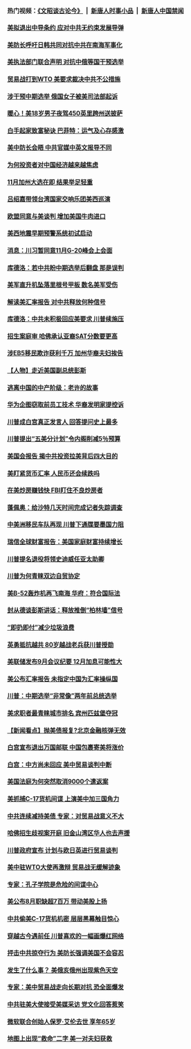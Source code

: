 #### 热门视频：[《文昭谈古论今》](https://github.com/gfw-breaker/wenzhao/blob/master/README.md?t=10201533) &nbsp;|&nbsp; [新唐人时事小品](https://github.com/gfw-breaker/ntdtv-comedy/blob/master/README.md?t=10201533) &nbsp;|&nbsp; [新唐人中国禁闻](https://github.com/gfw-breaker/ntdtv-news/blob/master/README.md?t=10201533)

#### [美拟退出中导条约 应对中共无约束发展导弹](../pages/nsc412/n10797140.md?t=10201533) 

#### [美防长呼吁日韩共同对抗中共在南海军事化](../pages/nsc412/n10796976.md?t=10201533) 

#### [美执法部门联合声明 对抗中俄等国干预选举](../pages/nsc412/n10796670.md?t=10201533) 

#### [贸易战打到WTO 美要求裁决中共不公措施](../pages/nsc412/n10796528.md?t=10201533) 

#### [涉干预中期选举 俄国女子被美司法部起诉](../pages/nsc412/n10796377.md?t=10201533) 

#### [暖心！美18岁男子夜驾450英里跨州送披萨](../pages/nsc412/n10796371.md?t=10201533) 

#### [白手起家致富秘诀 巴菲特：运气及心存感激](../pages/nsc412/n10796306.md?t=10201533) 

#### [美中防长会晤 中共官媒中英文报导不同](../pages/nsc412/n10795617.md?t=10201533) 

#### [为何投资者对中国经济越来越焦虑](../pages/nsc412/n10796047.md?t=10201533) 

#### [11月加州大选在即 结果举足轻重](../pages/nsc412/n10796111.md?t=10201533) 

#### [吕绍嘉带领台湾国家交响乐团美西巡演](../pages/nsc412/n10796002.md?t=10201533) 

#### [欧盟同意与美谈判 增加美国牛肉进口](../pages/nsc412/n10795852.md?t=10201533) 

#### [美西地震早期预警系统初试启动](../pages/nsc412/n10795664.md?t=10201533) 

#### [消息：川习暂同意11月G-20峰会上会面](../pages/nsc412/n10795644.md?t=10201533) 

#### [库德洛：若中共盼中期选举后翻盘 那是误判](../pages/nsc412/n10795527.md?t=10201533) 

#### [美军直升机坠落里根号甲板 数名美军受伤](../pages/nsc412/n10794716.md?t=10201533) 

#### [解读美汇率报告 对中共释放何种信号](../pages/nsc412/n10793405.md?t=10201533) 

#### [库德洛：中共未积极回应美要求 川普续施压](../pages/nsc412/n10793971.md?t=10201533) 

#### [招生案庭审 哈佛承认亚裔SAT分数要更高](../pages/nsc412/n10793858.md?t=10201533) 

#### [涉EB5移民欺诈获利千万 加州华裔夫妇挨告](../pages/nsc412/n10794199.md?t=10201533) 

#### [【人物】走近美国副总统彭斯](../pages/nsc412/n10793797.md?t=10201533) 

#### [逃离中国的中产阶级：老许的故事](../pages/nsc412/n10793931.md?t=10201533) 

#### [华为企图窃取前员工技术 华裔发明家提控诉](../pages/nsc412/n10793659.md?t=10201533) 

#### [川普成白宫真正发言人 回答提问史上最多](../pages/nsc412/n10793656.md?t=10201533) 

#### [川普提出“五美分计划”令内阁削减5％预算](../pages/nsc412/n10793581.md?t=10201533) 

#### [美国会报告 揭中共投资拉美背后四大目的](../pages/nsc412/n10793442.md?t=10201533) 

#### [美盯紧货币汇率 人民币还会续跌吗](../pages/nsc412/n10793236.md?t=10201533) 

#### [在美炒房赚钱快  FBI盯住不良炒房者](../pages/nsc412/n10793245.md?t=10201533) 

#### [蓬佩奥：给沙特几天时间完成记者失踪调查](../pages/nsc412/n10793092.md?t=10201533) 

#### [中美洲移民车队再现 川普下通牒要墨国力阻](../pages/nsc412/n10792861.md?t=10201533) 

#### [瑞信全球财富报告：美国家庭财富持续增长](../pages/nsc412/n10792815.md?t=10201533) 

#### [川普提名退役将领史迪威任亚太助卿](../pages/nsc412/n10791863.md?t=10201533) 

#### [川普为何青睐双边自贸协定](../pages/nsc412/n10791353.md?t=10201533) 

#### [美B-52轰炸机再飞南海 华府：符合国际法](../pages/nsc412/n10791745.md?t=10201533) 

#### [封从德谈彭斯讲话：释放推倒“柏林墙”信号](../pages/nsc412/n10791685.md?t=10201533) 

#### [“即扔即付”减少垃圾浪费](../pages/nsc412/n10791536.md?t=10201533) 

#### [英勇抵抗越共 80岁越战老兵获川普授勋](../pages/nsc412/n10791118.md?t=10201533) 

#### [美联储发布9月会议纪要 12月加息可能性大](../pages/nsc412/n10790653.md?t=10201533) 

#### [美公布汇率报告 未指定中国为汇率操纵国](../pages/nsc412/n10790877.md?t=10201533) 

#### [川普：中期选举“非常像”两年前总统选举](../pages/nsc412/n10790358.md?t=10201533) 

#### [美求职者最青睐城市排名 宾州匹兹堡夺冠](../pages/nsc412/n10790630.md?t=10201533) 

#### [【新闻看点】抛美债报复?北京金融核弹无效](../pages/nsc412/n10790123.md?t=10201533) 

#### [白宫宣布退出万国邮联 中国包裹寄美将涨价](../pages/nsc412/n10790183.md?t=10201533) 

#### [白宫：中方尚未回应 美中贸易谈判中断](../pages/nsc412/n10790308.md?t=10201533) 

#### [美国法庭为何突然取消9000个遣返案](../pages/nsc412/n10790151.md?t=10201533) 

#### [美抓捕C-17货机间谍 上演美中加三国角力](../pages/nsc412/n10787846.md?t=10201533) 

#### [中共连续减持美债 专家：对贸易战意义不大](../pages/nsc412/n10788856.md?t=10201533) 

#### [哈佛招生歧视案开庭 旧金山湾区华人也去声援](../pages/nsc412/n10788791.md?t=10201533) 

#### [川普政府宣布 计划与欧日英进行贸易谈判](../pages/nsc412/n10788496.md?t=10201533) 

#### [美中驻WTO大使再激辩 贸易战无缓解迹象](../pages/nsc412/n10787893.md?t=10201533) 

#### [专家：孔子学院是危险的间谍中心](../pages/nsc412/n10746252.md?t=10201533) 

#### [美公布8月职缺超7百万 带动美股上扬](../pages/nsc412/n10787888.md?t=10201533) 

#### [中共偷美C-17货机机密 层层黑幕触目惊心](../pages/nsc412/n10787673.md?t=10201533) 

#### [穿越古今遇前任 川普喜欢的一幅画爆红网络](../pages/nsc412/n10787677.md?t=10201533) 

#### [抨击中共掠夺行为 美防长强调美国不会容忍](../pages/nsc412/n10787167.md?t=10201533) 

#### [发生了什么事？ 美俄亥俄州出现紫色天空](../pages/nsc412/n10786659.md?t=10201533) 

#### [专家：美中贸易战走向长期对抗 恐全面爆发](../pages/nsc412/n10786185.md?t=10201533) 

#### [中共驻美大使接受美媒采访 党文化回答惹笑](../pages/nsc412/n10785820.md?t=10201533) 

#### [微软联合创始人保罗·艾伦去世 享年65岁](../pages/nsc412/n10785913.md?t=10201533) 

#### [地图上出现“救命”二字  美一对夫妇获救](../pages/nsc412/n10785876.md?t=10201533) 


